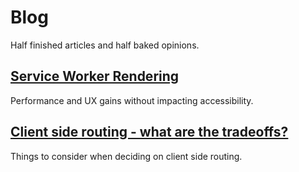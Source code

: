 # Blog

Half finished articles and half baked opinions.

## [Service Worker Rendering](/swr.md)

Performance and UX gains without impacting accessibility.

## [Client side routing - what are the tradeoffs?](./crs.md)

Things to consider when deciding on client side routing.
